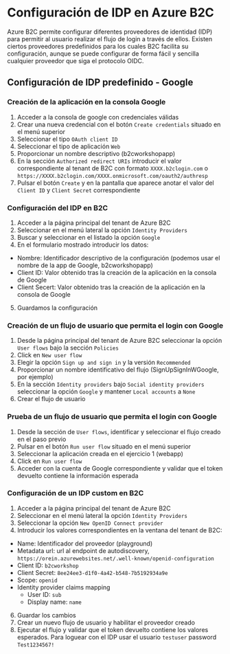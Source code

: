 # Configuración de IDP en Azure B2C
Azure B2C permite configurar diferentes proveedores de identidad (IDP) para permitir al usuario realizar el flujo de login a través de ellos. Existen ciertos proveedores predefinidos para los cuales B2C facilita su configuración, aunque se puede configurar de forma fácil y sencilla cualquier proveedor que siga el protocolo OIDC.

## Configuración de IDP predefinido - Google
### Creación de la aplicación en la consola Google
1. Acceder a la consola de google con credenciales válidas
2. Crear una nueva credencial con el botón `Create credentials` situado en el menú superior
3. Seleccionar el tipo `OAuth client ID`
4. Seleccionar el tipo de aplicación `Web`
5. Proporcionar un nombre descriptivo (b2cworkshopapp)
6. En la sección `Authorized redirect URIs` introducir el valor correspondiente al tenant de B2C con formato `XXXX.b2clogin.com` o `https://XXXX.b2clogin.com/XXXX.onmicrosoft.com/oauth2/authresp`
7. Pulsar el botón `Create` y en la pantalla que aparece anotar el valor del `Client ID` y `Client Secret` correspondiente

### Configuración del IDP en B2C
1. Acceder a la página principal del tenant de Azure B2C
2. Seleccionar en el menú lateral la opción `Identity Providers`
3. Buscar y seleccionar en el listado la opción `Google`
4. En el formulario mostrado introducir los datos:
  - Nombre: Identificador descriptivo de la configuración (podemos usar el nombre de la app de Google, b2cworkshopapp)
  - Client ID: Valor obtenido tras la creación de la aplicación en la consola de Google
  - Client Secert: Valor obtenido tras la creación de la aplicación en la consola de Google
5. Guardamos la configuración

### Creación de un flujo de usuario que permita el login con Google
1. Desde la página principal del tenant de Azure B2C seleccionar la opción `User flows` bajo la sección `Policies`
2. Click en `New user flow`
3. Elegir la opción `Sign up and sign in` y la versión `Recommended`
4. Proporcionar un nombre identificativo del flujo (SignUpSignInWGoogle, por ejemplo)
5. En la sección `Identity providers` bajo `Social identity providers` seleccionar la opción `Google` y mantener `Local accounts` a `None`
6. Crear el flujo de usuario

### Prueba de un flujo de usuario que permita el login con Google
1. Desde la sección de `User flows`, identificar y seleccionar el flujo creado en el paso previo
2. Pulsar en el botón `Run user flow` situado en el menú superior
3. Seleccionar la aplicación creada en el ejercicio 1 (webapp)
4. Click en `Run user flow`
5. Acceder con la cuenta de Google correspondiente y validar que el token devuelto contiene la información esperada

### Configuración de un IDP custom en B2C
1. Acceder a la página principal del tenant de Azure B2C
2. Seleccionar en el menú lateral la opción `Identity Providers`
3. Seleccionar la opción `New OpenID Connect provider`
5. Introducir los valores correspondientes en la ventana del tenant de B2C:
  - Name: Identificador del proveedor (playground)
  - Metadata url: url al endpoint de autodiscovery, `https://orein.azurewebsites.net/.well-known/openid-configuration`
  - Client ID: `b2cworkshop`
  - Client Secret: `8ee24ee3-d1f0-4a42-b548-7b5192934a9e`
  - Scope: `openid`
  - Identity provider claims mapping
    - User ID: `sub`
    - Display name: `name`
6. Guardar los cambios
7. Crear un nuevo flujo de usuario y habilitar el proveedor creado
8. Ejecutar el flujo y validar que el token devuelto contiene los valores esperados. Para loguear con el IDP usar el usuario `testuser` password `Test1234567!`